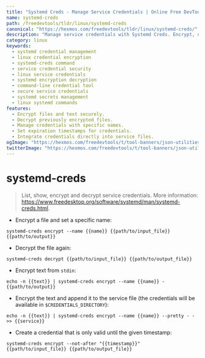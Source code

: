 ```yaml
---
title: "Systemd Creds - Manage Service Credentials | Online Free DevTools by Hexmos"
name: systemd-creds
path: /freedevtools/tldr/linux/systemd-creds
canonical: "https://hexmos.com/freedevtools/tldr/linux/systemd-creds/"
description: "Manage service credentials with Systemd Creds. Encrypt, decrypt, and control access to sensitive data using this powerful command-line tool. Free online tool, no registration required."
category: linux
keywords:
  - systemd credential management
  - linux credential encryption
  - systemd-creds command
  - service credential security
  - linux service credentials
  - systemd encryption decryption
  - command-line credential tool
  - secure service credentials
  - systemd secrets management
  - linux systemd commands
features:
  - Encrypt files and text securely.
  - Decrypt previously encrypted files.
  - Manage credentials with specific names.
  - Set expiration timestamps for credentials.
  - Integrate credentials directly into service files.
ogImage: "https://hexmos.com/freedevtools/t/tool-banners/json-utilities-banner.png"
twitterImage: "https://hexmos.com/freedevtools/t/tool-banners/json-utilities-banner.png"
---
```


# systemd-creds

> List, show, encrypt and decrypt service credentials.
> More information: <https://www.freedesktop.org/software/systemd/man/systemd-creds.html>.

- Encrypt a file and set a specific name:

`systemd-creds encrypt --name {{name}} {{path/to/input_file}} {{path/to/output}}`

- Decrypt the file again:

`systemd-creds decrypt {{path/to/input_file}} {{path/to/output_file}}`

- Encrypt text from `stdin`:

`echo -n {{text}} | systemd-creds encrypt --name {{name}} - {{path/to/output}}`

- Encrypt the text and append it to the service file (the credentials will be available in `$CREDENTIALS_DIRECTORY`):

`echo -n {{text}} | systemd-creds encrypt --name {{name}} --pretty - - >> {{service}}`

- Create a credential that is only valid until the given timestamp:

`systemd-creds encrypt --not-after "{{timestamp}}" {{path/to/input_file}} {{path/to/output_file}}`
